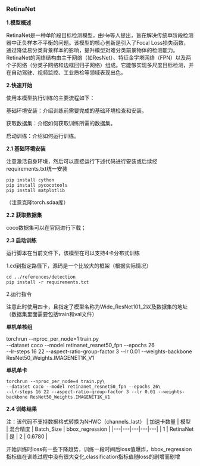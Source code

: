 ###  RetinaNet

**1.模型概述** 

RetinaNet是一种单阶段目标检测模型，由He等人提出，旨在解决传统单阶段检测器中正负样本不平衡的问题。该模型的核心创新是引入了Focal Loss损失函数，通过降低易分类背景样本的影响，提升模型对难分类前景物体的检测能力。RetinaNet的网络结构由主干网络（如ResNet）、特征金字塔网络（FPN）以及两个子网络（分类子网络和边框回归子网络）组成。它能够实现多尺度目标检测，并在自动驾驶、视频监控、工业质检等领域表现出色。

**2.快速开始**

使用本模型执行训练的主要流程如下：

基础环境安装：介绍训练前需要完成的基础环境检查和安装。

获取数据集：介绍如何获取训练所需的数据集。

启动训练：介绍如何运行训练。

**2.1 基础环境安装**

注意激活自身环境，然后可以直接运行下述代码进行安装或后续经requirements.txt统一安装

    pip install cython
    pip install pycocotools
    pip install matplotlib
（注意克隆torch.sdaa库）

**2.2 获取数据集**


coco数据集可以在官网进行下载；


**2.3 启动训练**

运行脚本在当前文件下，该模型在可以支持4卡分布式训练

1.cd到指定路径下，源码是一个比较大的框架（根据实际情况）


    cd ../references/detection
    pip install -r requirements.txt

2.运行指令

注意此时使用四卡，且指定了模型名称为Wide_ResNet101_2以及数据集的地址（数据集里面需要包括train和val文件）

**单机单核组**

   torchrun --nproc_per_node=1 train.py\
    --dataset coco --model retinanet_resnet50_fpn --epochs 26\
    --lr-steps 16 22 --aspect-ratio-group-factor 3 --lr 0.01 --weights-backbone ResNet50_Weights.IMAGENET1K_V1

**单机单卡**

    torchrun --nproc_per_node=4 train.py\
    --dataset coco --model retinanet_resnet50_fpn --epochs 26\
    --lr-steps 16 22 --aspect-ratio-group-factor 3 --lr 0.01 --weights-backbone ResNet50_Weights.IMAGENET1K_V1

**2.4 训练结果**

注：该代码不支持数据格式转换为NHWC（channels_last）
| 加速卡数量  | 模型  | 混合精度  | Batch_Size  | bbox_regression  |
|---|---|---|---|---|
| 1  | RetinaNet  | 是  |  2  |  0.6780 |



开始训练时loss有一些下降趋势，训练一段时间后loss值爆炸，bbox_regression指标值在训练过程中没有很大变化,classification指标值随loss的剧增而剧增

